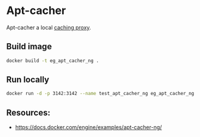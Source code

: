 # Apt-cacher
Apt-cacher a local [caching proxy](https://www.unix-ag.uni-kl.de/~bloch/acng/). 

## Build image
```sh
docker build -t eg_apt_cacher_ng .
```

## Run locally
```sh
docker run -d -p 3142:3142 --name test_apt_cacher_ng eg_apt_cacher_ng
```

## Resources:

* https://docs.docker.com/engine/examples/apt-cacher-ng/

